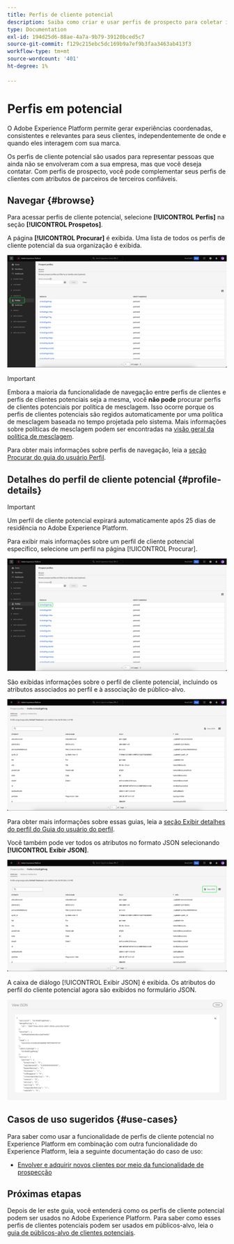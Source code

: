 ```yaml
---
title: Perfis de cliente potencial
description: Saiba como criar e usar perfis de prospecto para coletar informações sobre clientes desconhecidos usando informações de terceiros.
type: Documentation
exl-id: 194d25d6-88ae-4a7a-9b79-39120bced5c7
source-git-commit: f129c215ebc5dc169b9a7ef9b3faa3463ab413f3
workflow-type: tm+mt
source-wordcount: '401'
ht-degree: 1%

---
```


# Perfis em potencial

O Adobe Experience Platform permite gerar experiências coordenadas, consistentes e relevantes para seus clientes, independentemente de onde e quando eles interagem com sua marca.

Os perfis de cliente potencial são usados para representar pessoas que ainda não se envolveram com a sua empresa, mas que você deseja contatar. Com perfis de prospecto, você pode complementar seus perfis de clientes com atributos de parceiros de terceiros confiáveis.

## Navegar {#browse}

Para acessar perfis de cliente potencial, selecione **[!UICONTROL Perfis]** na seção **[!UICONTROL Prospetos]**.

A página **[!UICONTROL Procurar]** é exibida. Uma lista de todos os perfis de cliente potencial da sua organização é exibida.

![O botão [!UICONTROL Perfis] está realçado, exibindo a página [!UICONTROL Procurar] para perfis de clientes potenciais.](../images/prospect-profile/browse-profiles.png)

>[!IMPORTANT]
>
>Embora a maioria da funcionalidade de navegação entre perfis de clientes e perfis de clientes potenciais seja a mesma, você **não pode** procurar perfis de clientes potenciais por política de mesclagem. Isso ocorre porque os perfis de clientes potenciais são regidos automaticamente por uma política de mesclagem baseada no tempo projetada pelo sistema. Mais informações sobre políticas de mesclagem podem ser encontradas na [visão geral da política de mesclagem](../merge-policies/overview.md).

Para obter mais informações sobre perfis de navegação, leia a [seção Procurar do guia do usuário Perfil](./user-guide.md#browse-identity).

## Detalhes do perfil de cliente potencial {#profile-details}

>[!IMPORTANT]
>
>Um perfil de cliente potencial expirará automaticamente após 25 dias de residência no Adobe Experience Platform.

Para exibir mais informações sobre um perfil de cliente potencial específico, selecione um perfil na página [!UICONTROL Procurar].

![Um perfil de cliente potencial está realçado na página de navegação.](../images/prospect-profile/select-specific-profile.png)

São exibidas informações sobre o perfil de cliente potencial, incluindo os atributos associados ao perfil e à associação de público-alvo.

![A página de detalhes do perfil do cliente potencial é exibida.](../images/prospect-profile/profile-details.png)

Para obter mais informações sobre essas guias, leia a [seção Exibir detalhes do perfil do Guia do usuário do perfil](./user-guide.md#profile-detail).

Você também pode ver todos os atributos no formato JSON selecionando **[!UICONTROL Exibir JSON]**.

![O botão [!UICONTROL Exibir JSON] está realçado na página de detalhes do perfil de cliente potencial.](../images/prospect-profile/profile-select-view-json.png)

A caixa de diálogo [!UICONTROL Exibir JSON] é exibida. Os atributos do perfil do cliente potencial agora são exibidos no formulário JSON.

![Os atributos do perfil do cliente potencial são exibidos no formato JSON.](../images/prospect-profile/profile-view-json.png)

## Casos de uso sugeridos {#use-cases}

Para saber como usar a funcionalidade de perfis de cliente potencial no Experience Platform em combinação com outra funcionalidade do Experience Platform, leia a seguinte documentação do caso de uso:

- [Envolver e adquirir novos clientes por meio da funcionalidade de prospecção](../../rtcdp/partner-data/prospecting.md)

## Próximas etapas

Depois de ler este guia, você entenderá como os perfis de cliente potencial podem ser usados no Adobe Experience Platform. Para saber como esses perfis de clientes potenciais podem ser usados em públicos-alvo, leia o [guia de públicos-alvo de clientes potenciais](../../segmentation/types/prospect-audiences.md).
